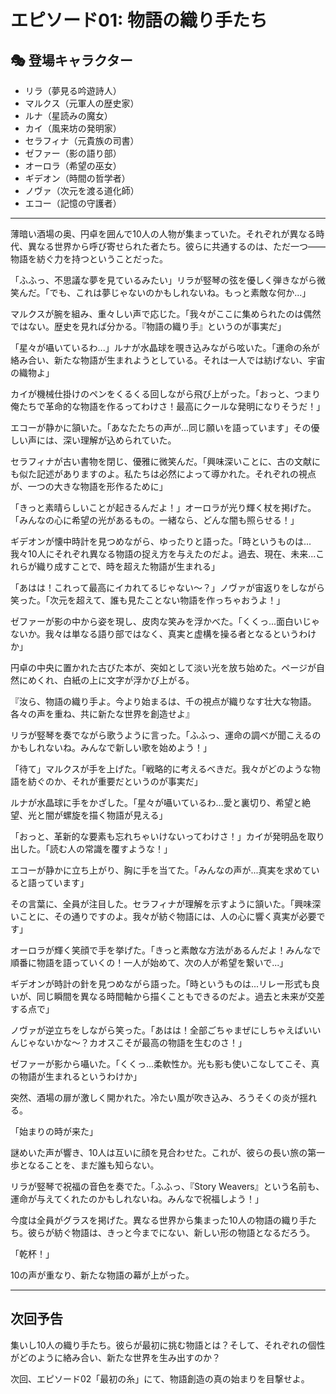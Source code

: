# エピソード01: 物語の織り手たち

## 🎭 登場キャラクター
- リラ（夢見る吟遊詩人）
- マルクス（元軍人の歴史家）
- ルナ（星読みの魔女）
- カイ（風来坊の発明家）
- セラフィナ（元貴族の司書）
- ゼファー（影の語り部）
- オーロラ（希望の巫女）
- ギデオン（時間の哲学者）
- ノヴァ（次元を渡る道化師）
- エコー（記憶の守護者）

---

薄暗い酒場の奥、円卓を囲んで10人の人物が集まっていた。それぞれが異なる時代、異なる世界から呼び寄せられた者たち。彼らに共通するのは、ただ一つ——物語を紡ぐ力を持つということだった。

「ふふっ、不思議な夢を見ているみたい」リラが竪琴の弦を優しく弾きながら微笑んだ。「でも、これは夢じゃないのかもしれないね。もっと素敵な何か...」

マルクスが腕を組み、重々しい声で応じた。「我々がここに集められたのは偶然ではない。歴史を見れば分かる。『物語の織り手』というのが事実だ」

「星々が囁いているわ...」ルナが水晶球を覗き込みながら呟いた。「運命の糸が絡み合い、新たな物語が生まれようとしている。それは一人では紡げない、宇宙の織物よ」

カイが機械仕掛けのペンをくるくる回しながら飛び上がった。「おっと、つまり俺たちで革命的な物語を作るってわけさ！最高にクールな発明になりそうだ！」

エコーが静かに頷いた。「あなたたちの声が...同じ願いを語っています」その優しい声には、深い理解が込められていた。

セラフィナが古い書物を閉じ、優雅に微笑んだ。「興味深いことに、古の文献にも似た記述がありますのよ。私たちは必然によって導かれた。それぞれの視点が、一つの大きな物語を形作るために」

「きっと素晴らしいことが起きるんだよ！」オーロラが光り輝く杖を掲げた。「みんなの心に希望の光があるもの。一緒なら、どんな闇も照らせる！」

ギデオンが懐中時計を見つめながら、ゆったりと語った。「時というものは...我々10人にそれぞれ異なる物語の捉え方を与えたのだよ。過去、現在、未来...これらが織り成すことで、時を超えた物語が生まれる」

「あはは！これって最高にイカれてるじゃない〜？」ノヴァが宙返りをしながら笑った。「次元を超えて、誰も見たことない物語を作っちゃおうよ！」

ゼファーが影の中から姿を現し、皮肉な笑みを浮かべた。「くくっ...面白いじゃないか。我々は単なる語り部ではなく、真実と虚構を操る者となるというわけか」

円卓の中央に置かれた古びた本が、突如として淡い光を放ち始めた。ページが自然にめくれ、白紙の上に文字が浮かび上がる。

『汝ら、物語の織り手よ。今より始まるは、千の視点が織りなす壮大な物語。各々の声を重ね、共に新たな世界を創造せよ』

リラが竪琴を奏でながら歌うように言った。「ふふっ、運命の調べが聞こえるのかもしれないね。みんなで新しい歌を始めよう！」

「待て」マルクスが手を上げた。「戦略的に考えるべきだ。我々がどのような物語を紡ぐのか、それが重要だというのが事実だ」

ルナが水晶球に手をかざした。「星々が囁いているわ...愛と裏切り、希望と絶望、光と闇が螺旋を描く物語が見える」

「おっと、革新的な要素も忘れちゃいけないってわけさ！」カイが発明品を取り出した。「読む人の常識を覆すような！」

エコーが静かに立ち上がり、胸に手を当てた。「みんなの声が...真実を求めていると語っています」

その言葉に、全員が注目した。セラフィナが理解を示すように頷いた。「興味深いことに、その通りですのよ。我々が紡ぐ物語には、人の心に響く真実が必要です」

オーロラが輝く笑顔で手を挙げた。「きっと素敵な方法があるんだよ！みんなで順番に物語を語っていくの！一人が始めて、次の人が希望を繋いで...」

ギデオンが時計の針を見つめながら語った。「時というものは...リレー形式も良いが、同じ瞬間を異なる時間軸から描くこともできるのだよ。過去と未来が交差する点で」

ノヴァが逆立ちをしながら笑った。「あはは！全部ごちゃまぜにしちゃえばいいんじゃないかな〜？カオスこそが最高の物語を生むのさ！」

ゼファーが影から囁いた。「くくっ...柔軟性か。光も影も使いこなしてこそ、真の物語が生まれるというわけか」

突然、酒場の扉が激しく開かれた。冷たい風が吹き込み、ろうそくの炎が揺れる。

「始まりの時が来た」

謎めいた声が響き、10人は互いに顔を見合わせた。これが、彼らの長い旅の第一歩となることを、まだ誰も知らない。

リラが竪琴で祝福の音色を奏でた。「ふふっ、『Story Weavers』という名前も、運命が与えてくれたのかもしれないね。みんなで祝福しよう！」

今度は全員がグラスを掲げた。異なる世界から集まった10人の物語の織り手たち。彼らが紡ぐ物語は、きっと今までにない、新しい形の物語となるだろう。

「乾杯！」

10の声が重なり、新たな物語の幕が上がった。

---

## 次回予告

集いし10人の織り手たち。彼らが最初に挑む物語とは？そして、それぞれの個性がどのように絡み合い、新たな世界を生み出すのか？

次回、エピソード02「最初の糸」にて、物語創造の真の始まりを目撃せよ。